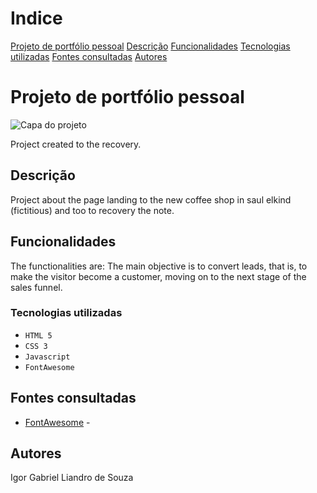  
# Indice
 
[Projeto de portfólio pessoal](#projeto-de-portf%C3%B3lio-pessoal)
[Descrição](#descri%C3%A7%C3%A3o)
[Funcionalidades](#funcionalidades)
[Tecnologias utilizadas](#tecnologias-utilizadas)
[Fontes consultadas](#fontes-consultadas)
[Autores](#autores)  
 
# Projeto de portfólio pessoal  
 
![Capa do projeto](assets/img/capa.png)
 
Project created to the recovery.
 
##   Descrição
 
Project about the page landing to the new coffee shop in saul elkind (fictitious) and too to recovery the note.
##   Funcionalidades
 
The functionalities are: The main objective is to convert leads, that is, to make the visitor become a customer, moving on to the next stage of the sales funnel.
 
### Tecnologias utilizadas
 
* ``HTML 5``
* ``CSS 3``
* ``Javascript``
* ``FontAwesome``
 
 
## Fontes consultadas
* [FontAwesome](https://fontawesome.com/) -
 
## Autores
Igor Gabriel Liandro de Souza